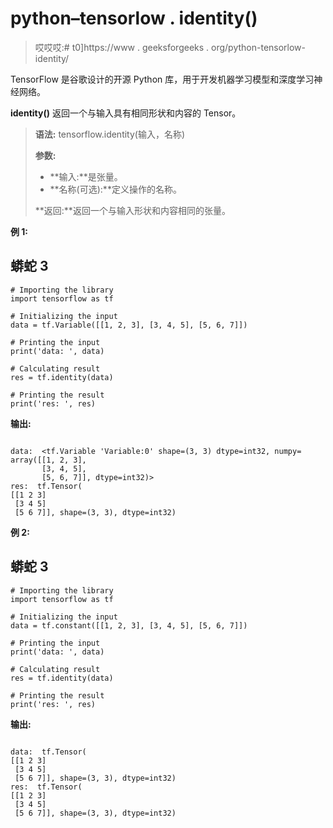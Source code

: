 # python–tensorlow . identity()

> 哎哎哎:# t0]https://www . geeksforgeeks . org/python-tensorlow-identity/

TensorFlow 是谷歌设计的开源 Python 库，用于开发机器学习模型和深度学习神经网络。

**identity()** 返回一个与输入具有相同形状和内容的 Tensor。

> **语法:** tensorflow.identity(输入，名称)
> 
> **参数:**
> 
> *   **输入:**是张量。
> *   **名称(可选):**定义操作的名称。
> 
> **返回:**返回一个与输入形状和内容相同的张量。

**例 1:**

## 蟒蛇 3

```
# Importing the library
import tensorflow as tf

# Initializing the input
data = tf.Variable([[1, 2, 3], [3, 4, 5], [5, 6, 7]])

# Printing the input
print('data: ', data)

# Calculating result
res = tf.identity(data)

# Printing the result
print('res: ', res)
```

**输出:**

```

data:  <tf.Variable 'Variable:0' shape=(3, 3) dtype=int32, numpy=
array([[1, 2, 3],
       [3, 4, 5],
       [5, 6, 7]], dtype=int32)>
res:  tf.Tensor(
[[1 2 3]
 [3 4 5]
 [5 6 7]], shape=(3, 3), dtype=int32)

```

**例 2:**

## 蟒蛇 3

```
# Importing the library
import tensorflow as tf

# Initializing the input
data = tf.constant([[1, 2, 3], [3, 4, 5], [5, 6, 7]])

# Printing the input
print('data: ', data)

# Calculating result
res = tf.identity(data)

# Printing the result
print('res: ', res)
```

**输出:**

```

data:  tf.Tensor(
[[1 2 3]
 [3 4 5]
 [5 6 7]], shape=(3, 3), dtype=int32)
res:  tf.Tensor(
[[1 2 3]
 [3 4 5]
 [5 6 7]], shape=(3, 3), dtype=int32)

```